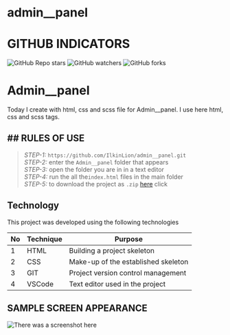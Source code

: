 # admin__panel
 
# GITHUB INDICATORS

![GitHub Repo stars](https://img.shields.io/github/stars/IlkinLion/admin__panel?style=for-the-badge)
![GitHub watchers](https://img.shields.io/github/watchers/IlkinLion/admin__panel?style=for-the-badge)
![GitHub forks](https://img.shields.io/github/forks/IlkinLion/admin__panel?style=for-the-badge)

  # Admin__panel

Today I create with html, css and scss file for Admin__panel. I use here html, css and scss tags. 
## ## RULES OF USE

> *STEP-1:* `https://github.com/IlkinLion/admin__panel.git` <br/>
> *STEP-2:*  enter the `Admin__panel` folder that appears <br/>
> *STEP-3:*  open the folder you are in in a text editor <br/>
> *STEP-4:*  run the  all the`index.html` files in the main folder <br/>
> *STEP-5:*  to download the project as `.zip`  [here](https://github.com/cavidsuleyman/Ballon-Game/archive/refs/heads/master.zip) click <br/>


## Technology

This project was developed using the following technologies

| No | Technique | Purpose |
| - | ---------- | --------------------- |
| 1 | HTML | Building a project skeleton |
| 2 | CSS |  Make-up of the established skeleton |
| 3 | GIT |  Project version control management |
| 4 | VSCode | Text editor used in the project |


## SAMPLE SCREEN APPEARANCE

![There was a screenshot here](./screen_1.1.1.PNG)
